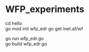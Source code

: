 # WFP_experiments

cd hello  
go mod init wfp_edr
go get inet.af/wf  
  
go run wfp_edr.go  
go build wfp_edr.go  
